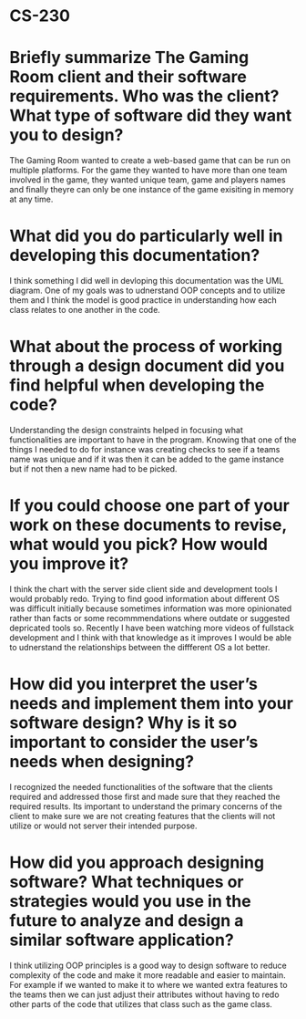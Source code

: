 # CS-230

# Briefly summarize The Gaming Room client and their software requirements. Who was the client? What type of software did they want you to design?

The Gaming Room wanted to create a web-based game that can be run on multiple platforms. For the game they wanted to have more than one team involved in the game, they wanted unique team, game and players names and finally theyre can only be one instance of the game exisiting in memory at any time.

# What did you do particularly well in developing this documentation?

I think something I did well in devloping this documentation was the UML diagram. One of my goals was to udnerstand OOP concepts and to utilize them and I think the model is good practice in understanding how each class relates to one another in the code.

# What about the process of working through a design document did you find helpful when developing the code?

Understanding the design constraints helped in focusing what functionalities are important to have in the program. Knowing that one of the things I needed to do for instance was creating checks to see if a teams name was unique and if it was then it can be added to the game instance but if not then a new name had to be picked.

# If you could choose one part of your work on these documents to revise, what would you pick? How would you improve it?

I think the chart with the server side client side and development tools I would probably redo. Trying to find good information about different OS was difficult initially because sometimes information was more opinionated rather than facts or some recommmendations where outdate or suggested depricated tools so. Recently I have been watching more videos of fullstack development and I think with that knowledge as it improves I would be able to udnerstand the relationships between the diffferent OS a lot better. 

# How did you interpret the user’s needs and implement them into your software design? Why is it so important to consider the user’s needs when designing?

I recognized the needed functionalities of the software that the clients required and addressed those first and made sure that they reached the required results. Its important to understand the  primary concerns of the client to make sure we are not creating features that the clients will not utilize or would not server their intended purpose. 

# How did you approach designing software? What techniques or strategies would you use in the future to analyze and design a similar software application?

I think utilizing OOP principles is a good way to design software to reduce complexity of the code and make it more readable and easier to maintain. For example if we wanted to make it to where we wanted extra features to the teams then we can just adjust their attributes without having to redo other parts of the code that utilizes that class such as the game class.
